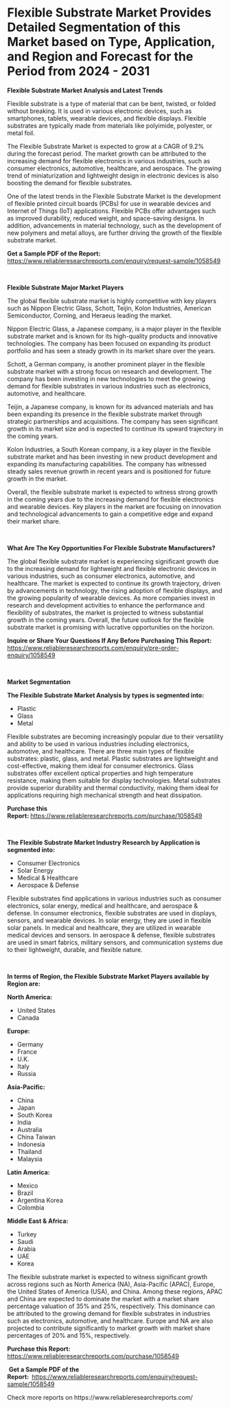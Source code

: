 <p><h1>Flexible Substrate Market Provides Detailed Segmentation of this Market based on Type, Application, and Region and Forecast for the Period from 2024 - 2031</h1></p><p><strong>Flexible Substrate Market Analysis and Latest Trends</strong></p>
<p><p>Flexible substrate is a type of material that can be bent, twisted, or folded without breaking. It is used in various electronic devices, such as smartphones, tablets, wearable devices, and flexible displays. Flexible substrates are typically made from materials like polyimide, polyester, or metal foil.</p><p>The Flexible Substrate Market is expected to grow at a CAGR of 9.2% during the forecast period. The market growth can be attributed to the increasing demand for flexible electronics in various industries, such as consumer electronics, automotive, healthcare, and aerospace. The growing trend of miniaturization and lightweight design in electronic devices is also boosting the demand for flexible substrates.</p><p>One of the latest trends in the Flexible Substrate Market is the development of flexible printed circuit boards (PCBs) for use in wearable devices and Internet of Things (IoT) applications. Flexible PCBs offer advantages such as improved durability, reduced weight, and space-saving designs. In addition, advancements in material technology, such as the development of new polymers and metal alloys, are further driving the growth of the flexible substrate market.</p></p>
<p><strong>Get a Sample PDF of the Report:&nbsp;</strong> <a href="https://www.reliableresearchreports.com/enquiry/request-sample/1058549">https://www.reliableresearchreports.com/enquiry/request-sample/1058549</a></p>
<p>&nbsp;</p>
<p><strong>Flexible Substrate Major Market Players</strong></p>
<p><p>The global flexible substrate market is highly competitive with key players such as Nippon Electric Glass, Schott, Teijin, Kolon Industries, American Semiconductor, Corning, and Heraeus leading the market.</p><p>Nippon Electric Glass, a Japanese company, is a major player in the flexible substrate market and is known for its high-quality products and innovative technologies. The company has been focused on expanding its product portfolio and has seen a steady growth in its market share over the years.</p><p>Schott, a German company, is another prominent player in the flexible substrate market with a strong focus on research and development. The company has been investing in new technologies to meet the growing demand for flexible substrates in various industries such as electronics, automotive, and healthcare.</p><p>Teijin, a Japanese company, is known for its advanced materials and has been expanding its presence in the flexible substrate market through strategic partnerships and acquisitions. The company has seen significant growth in its market size and is expected to continue its upward trajectory in the coming years.</p><p>Kolon Industries, a South Korean company, is a key player in the flexible substrate market and has been investing in new product development and expanding its manufacturing capabilities. The company has witnessed steady sales revenue growth in recent years and is positioned for future growth in the market.</p><p>Overall, the flexible substrate market is expected to witness strong growth in the coming years due to the increasing demand for flexible electronics and wearable devices. Key players in the market are focusing on innovation and technological advancements to gain a competitive edge and expand their market share.</p></p>
<p>&nbsp;</p>
<p><strong>What Are The Key Opportunities For Flexible Substrate Manufacturers?</strong></p>
<p><p>The global flexible substrate market is experiencing significant growth due to the increasing demand for lightweight and flexible electronic devices in various industries, such as consumer electronics, automotive, and healthcare. The market is expected to continue its growth trajectory, driven by advancements in technology, the rising adoption of flexible displays, and the growing popularity of wearable devices. As more companies invest in research and development activities to enhance the performance and flexibility of substrates, the market is projected to witness substantial growth in the coming years. Overall, the future outlook for the flexible substrate market is promising with lucrative opportunities on the horizon.</p></p>
<p><strong>Inquire or Share Your Questions If Any Before Purchasing This Report:</strong> <a href="https://www.reliableresearchreports.com/enquiry/pre-order-enquiry/1058549">https://www.reliableresearchreports.com/enquiry/pre-order-enquiry/1058549</a></p>
<p>&nbsp;</p>
<p><strong>Market Segmentation</strong></p>
<p><strong>The Flexible Substrate Market Analysis by types is segmented into:</strong></p>
<p><ul><li>Plastic</li><li>Glass</li><li>Metal</li></ul></p>
<p><p>Flexible substrates are becoming increasingly popular due to their versatility and ability to be used in various industries including electronics, automotive, and healthcare. There are three main types of flexible substrates: plastic, glass, and metal. Plastic substrates are lightweight and cost-effective, making them ideal for consumer electronics. Glass substrates offer excellent optical properties and high temperature resistance, making them suitable for display technologies. Metal substrates provide superior durability and thermal conductivity, making them ideal for applications requiring high mechanical strength and heat dissipation.</p></p>
<p><strong>Purchase this Report:&nbsp;</strong><a href="https://www.reliableresearchreports.com/purchase/1058549">https://www.reliableresearchreports.com/purchase/1058549</a></p>
<p>&nbsp;</p>
<p><strong>The Flexible Substrate Market Industry Research by Application is segmented into:</strong></p>
<p><ul><li>Consumer Electronics</li><li>Solar Energy</li><li>Medical & Healthcare</li><li>Aerospace & Defense</li></ul></p>
<p><p>Flexible substrates find applications in various industries such as consumer electronics, solar energy, medical and healthcare, and aerospace & defense. In consumer electronics, flexible substrates are used in displays, sensors, and wearable devices. In solar energy, they are used in flexible solar panels. In medical and healthcare, they are utilized in wearable medical devices and sensors. In aerospace & defense, flexible substrates are used in smart fabrics, military sensors, and communication systems due to their lightweight, durable, and flexible nature.</p></p>
<p>&nbsp;</p>
<p><strong>In terms of Region, the Flexible Substrate Market Players available by Region are:</strong></p>
<p>
    <p> <strong> North America: </strong>
        <ul>
            <li>United States</li>
            <li>Canada</li>
        </ul>
        </p> 
    <p> <strong> Europe: </strong>
        <ul>
            <li>Germany</li>
            <li>France</li>
            <li>U.K.</li>
            <li>Italy</li>
            <li>Russia</li>
        </ul>
        </p> 
    <p> <strong> Asia-Pacific: </strong>
        <ul>
            <li>China</li>
            <li>Japan</li>
            <li>South Korea</li>
            <li>India</li>
            <li>Australia</li>
            <li>China Taiwan</li>
            <li>Indonesia</li>
            <li>Thailand</li>
            <li>Malaysia</li>
        </ul>
        </p> 
    <p> <strong> Latin America: </strong>
        <ul>
            <li>Mexico</li>
            <li>Brazil</li>
            <li>Argentina Korea</li>
            <li>Colombia</li>
        </ul>
        </p> 
    <p> <strong> Middle East & Africa: </strong>
        <ul>
            <li>Turkey</li>
            <li>Saudi</li>
            <li>Arabia</li>
            <li>UAE</li>
            <li>Korea</li>
        </ul>
    </p>
    </p>
<p><p>The flexible substrate market is expected to witness significant growth across regions such as North America (NA), Asia-Pacific (APAC), Europe, the United States of America (USA), and China. Among these regions, APAC and China are expected to dominate the market with a market share percentage valuation of 35% and 25%, respectively. This dominance can be attributed to the growing demand for flexible substrates in industries such as electronics, automotive, and healthcare. Europe and NA are also projected to contribute significantly to market growth with market share percentages of 20% and 15%, respectively.</p></p>
<p><strong>Purchase this Report: </strong><a href="https://www.reliableresearchreports.com/purchase/1058549">https://www.reliableresearchreports.com/purchase/1058549</a></p>
<p>&nbsp;<strong>Get a Sample PDF of the Report:&nbsp;&nbsp;</strong><a href="https://www.reliableresearchreports.com/enquiry/request-sample/1058549">https://www.reliableresearchreports.com/enquiry/request-sample/1058549</a></p>
<p><strong></strong></p>
<p>Check more reports on https://www.reliableresearchreports.com/</p>